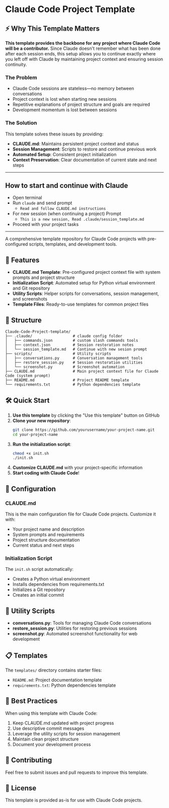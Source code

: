 # Claude Code Project Template

## ⚡ Why This Template Matters

**This template provides the backbone for any project where Claude Code will be a contributor.** Since Claude doesn't remember what has been done after each session ends, this setup allows you to continue exactly where you left off with Claude by maintaining project context and ensuring session continuity.

### The Problem
- Claude Code sessions are stateless—no memory between conversations
- Project context is lost when starting new sessions
- Repetitive explanations of project structure and goals are required
- Development momentum is lost between sessions

### The Solution
This template solves these issues by providing:
- **CLAUDE.md**: Maintains persistent project context and status
- **Session Management**: Scripts to restore and continue previous work
- **Automated Setup**: Consistent project initialization
- **Context Preservation**: Clear documentation of current state and next steps

---

## How to start and continue with Claude

- Open terminal 
- Run `claude` and send prompt 
  - `Read and follow CLAUDE.md instructions`
- For new session (when continuing a project) Prompt 
  - `This is a new session, Read .claude/session_template.md`
- Proceed with your project tasks

---

A comprehensive template repository for Claude Code projects with pre-configured scripts, templates, and development tools.

## 🚀 Features

- **CLAUDE.md Template**: Pre-configured project context file with system prompts and project structure
- **Initialization Script**: Automated setup for Python virtual environment and Git repository
- **Utility Scripts**: Helper scripts for conversations, session management, and screenshots
- **Template Files**: Ready-to-use templates for common project files

## 📁 Structure

```
Claude-Code-Project-template/
├── .claude/                  # claude config folder
│   ├── commands.json         # custom slash commands tools
│   ├── context.json          # Session restoration notes
│   └── session_template.md   # Continue with new sesion prompt
├── scripts/                  # Utility scripts
│   ├── conversations.py      # Conversation management tools
│   ├── restore_session.py    # Session restoration utilities
│   └── screenshot.py         # Screenshot automation
├── CLAUDE.md                 # Main project context file for Claude Code (system prompt)        
├── README.md                 # Project README template
└── requirements.txt          # Python dependencies template
```

## 🛠 Quick Start

1. **Use this template** by clicking the "Use this template" button on GitHub
2. **Clone your new repository**:
   ```bash
   git clone https://github.com/yourusername/your-project-name.git
   cd your-project-name
   ```
3. **Run the initialization script**:
   ```bash
   chmod +x init.sh
   ./init.sh
   ```
4. **Customize CLAUDE.md** with your project-specific information
5. **Start coding with Claude Code**!

## 📝 Configuration

### CLAUDE.md
This is the main configuration file for Claude Code projects. Customize it with:
- Your project name and description
- System prompts and requirements
- Project structure documentation
- Current status and next steps

### Initialization Script
The `init.sh` script automatically:
- Creates a Python virtual environment
- Installs dependencies from requirements.txt
- Initializes a Git repository
- Creates an initial commit

## 🔧 Utility Scripts

- **conversations.py**: Tools for managing Claude Code conversations
- **restore_session.py**: Utilities for restoring previous sessions
- **screenshot.py**: Automated screenshot functionality for web development

## 📋 Templates

The `templates/` directory contains starter files:
- `README.md`: Project documentation template
- `requirements.txt`: Python dependencies template

## 🎯 Best Practices

When using this template with Claude Code:
1. Keep CLAUDE.md updated with project progress
2. Use descriptive commit messages
3. Leverage the utility scripts for session management
4. Maintain clean project structure
5. Document your development process

## 🤝 Contributing

Feel free to submit issues and pull requests to improve this template.

## 📄 License

This template is provided as-is for use with Claude Code projects.